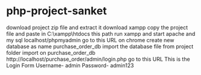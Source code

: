 # php-project-sanket
download project zip file and extract it
download xampp
copy the project file and paste in C:\xampp\htdocs this path
run xampp and start apache and my sql
localhost/phpmyadmin go to this URL on chrome
create new database as name purchase_order_db
import the database file from project folder
import on purchase_order_db
http://localhost/purchase_order/admin/login.php go to this URL This is the Login Form
Username- admin
Password- admin123
